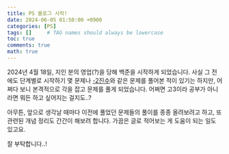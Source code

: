 ```yaml
---
title: PS 블로그 시작!
date: 2024-06-05 01:50:00 +0900
categories: [PS]
tags: []     # TAG names should always be lowercase
toc: true
comments: true
math: true
---
```


2024년 4월 18일, 지인 분의 영업(?)을 당해 백준을 시작하게 되었습니다. 사실 그 전에도 단계별로 시작하기 몇 문제나 [-2진수](https://www.acmicpc.net/problem/2089)와 같은 문제를 풀어본 적이 있기는 하지만, 어쩌다 보니 본격적으로 각을 잡고 문제를 풀게 되었습니다. 어쩌면 고3이라 공부가 아니라면 뭐든 하고 싶어지는 걸지도..?

아무튼, 앞으로 생각날 때마다 이전에 풀었던 문제들의 풀이를 종종 올려보려고 하고, 또 관련된 개념 정리도 간간이 해보려 합니다. 가끔은 글로 적어보는 게 도움이 되는 일도 있고요.

잘 부탁합니다..!